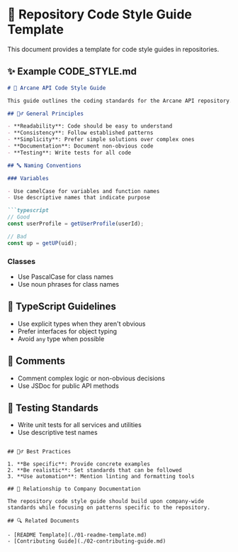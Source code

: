 # 📐 Repository Code Style Guide Template

This document provides a template for code style guides in repositories.

## ✨ Example CODE_STYLE.md

```markdown
# 📐 Arcane API Code Style Guide

This guide outlines the coding standards for the Arcane API repository.

## 🧙‍♂️ General Principles

- **Readability**: Code should be easy to understand
- **Consistency**: Follow established patterns
- **Simplicity**: Prefer simple solutions over complex ones
- **Documentation**: Document non-obvious code
- **Testing**: Write tests for all code

## 🔤 Naming Conventions

### Variables

- Use camelCase for variables and function names
- Use descriptive names that indicate purpose

```typescript
// Good
const userProfile = getUserProfile(userId);

// Bad
const up = getUP(uid);
```

### Classes

- Use PascalCase for class names
- Use noun phrases for class names

## 🧩 TypeScript Guidelines

- Use explicit types when they aren't obvious
- Prefer interfaces for object typing
- Avoid `any` type when possible

## 📝 Comments

- Comment complex logic or non-obvious decisions
- Use JSDoc for public API methods

## 🧪 Testing Standards

- Write unit tests for all services and utilities
- Use descriptive test names
```

## 🧙‍♂️ Best Practices

1. **Be specific**: Provide concrete examples
2. **Be realistic**: Set standards that can be followed
3. **Use automation**: Mention linting and formatting tools

## 🔄 Relationship to Company Documentation

The repository code style guide should build upon company-wide standards while focusing on patterns specific to the repository.

## 🔍 Related Documents

- [README Template](./01-readme-template.md)
- [Contributing Guide](./02-contributing-guide.md)
